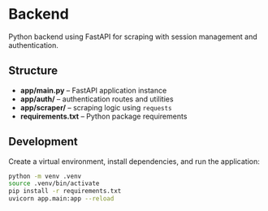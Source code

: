 # Backend

Python backend using FastAPI for scraping with session management and authentication.

## Structure

- **app/main.py** – FastAPI application instance
- **app/auth/** – authentication routes and utilities
- **app/scraper/** – scraping logic using `requests`
- **requirements.txt** – Python package requirements

## Development

Create a virtual environment, install dependencies, and run the application:

```bash
python -m venv .venv
source .venv/bin/activate
pip install -r requirements.txt
uvicorn app.main:app --reload
```
